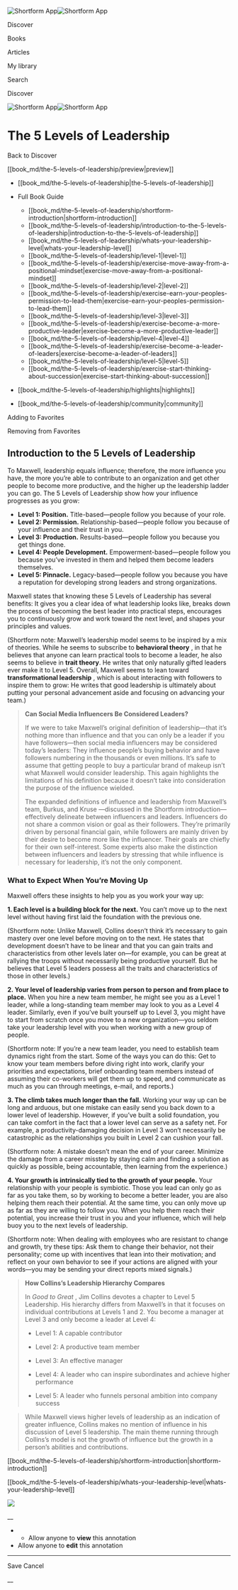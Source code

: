![Shortform App](/img/logo.36a2399e.svg)![Shortform App](/img/logo-dark.70c1b072.svg)

Discover

Books

Articles

My library

Search

Discover

![Shortform App](/img/logo.36a2399e.svg)![Shortform App](/img/logo-dark.70c1b072.svg)

# The 5 Levels of Leadership

Back to Discover

[[book_md/the-5-levels-of-leadership/preview|preview]]

  * [[book_md/the-5-levels-of-leadership|the-5-levels-of-leadership]]
  * Full Book Guide

    * [[book_md/the-5-levels-of-leadership/shortform-introduction|shortform-introduction]]
    * [[book_md/the-5-levels-of-leadership/introduction-to-the-5-levels-of-leadership|introduction-to-the-5-levels-of-leadership]]
    * [[book_md/the-5-levels-of-leadership/whats-your-leadership-level|whats-your-leadership-level]]
    * [[book_md/the-5-levels-of-leadership/level-1|level-1]]
    * [[book_md/the-5-levels-of-leadership/exercise-move-away-from-a-positional-mindset|exercise-move-away-from-a-positional-mindset]]
    * [[book_md/the-5-levels-of-leadership/level-2|level-2]]
    * [[book_md/the-5-levels-of-leadership/exercise-earn-your-peoples-permission-to-lead-them|exercise-earn-your-peoples-permission-to-lead-them]]
    * [[book_md/the-5-levels-of-leadership/level-3|level-3]]
    * [[book_md/the-5-levels-of-leadership/exercise-become-a-more-productive-leader|exercise-become-a-more-productive-leader]]
    * [[book_md/the-5-levels-of-leadership/level-4|level-4]]
    * [[book_md/the-5-levels-of-leadership/exercise-become-a-leader-of-leaders|exercise-become-a-leader-of-leaders]]
    * [[book_md/the-5-levels-of-leadership/level-5|level-5]]
    * [[book_md/the-5-levels-of-leadership/exercise-start-thinking-about-succession|exercise-start-thinking-about-succession]]
  * [[book_md/the-5-levels-of-leadership/highlights|highlights]]
  * [[book_md/the-5-levels-of-leadership/community|community]]



Adding to Favorites 

Removing from Favorites 

## Introduction to the 5 Levels of Leadership

To Maxwell, leadership equals influence; therefore, the more influence you have, the more you’re able to contribute to an organization and get other people to become more productive, and the higher up the leadership ladder you can go. The 5 Levels of Leadership show how your influence progresses as you grow:

  * **Level 1: Position.** Title-based—people follow you because of your role.
  * **Level 2: Permission.** Relationship-based—people follow you because of your influence and their trust in you. 
  * **Level 3: Production.** Results-based—people follow you because you get things done.
  * **Level 4: People Development.** Empowerment-based—people follow you because you’ve invested in them and helped them become leaders themselves. 
  * **Level 5: Pinnacle.** Legacy-based—people follow you because you have a reputation for developing strong leaders and strong organizations. 



Maxwell states that knowing these 5 Levels of Leadership has several benefits: It gives you a clear idea of what leadership looks like, breaks down the process of becoming the best leader into practical steps, encourages you to continuously grow and work toward the next level, and shapes your principles and values.

(Shortform note: Maxwell’s leadership model seems to be inspired by a mix of theories. While he seems to subscribe to **behavioral theory** , in that he believes that anyone can learn practical tools to become a leader, he also seems to believe in **trait theory**. He writes that only naturally gifted leaders ever make it to Level 5. Overall, Maxwell seems to lean toward **transformational leadership** , which is about interacting with followers to inspire them to grow: He writes that good leadership is ultimately about putting your personal advancement aside and focusing on advancing your team.)

> **Can Social Media Influencers Be Considered Leaders?**
> 
> If we were to take Maxwell’s original definition of leadership—that it’s nothing more than influence and that you can only be a leader if you have followers—then social media influencers may be considered today’s leaders: They influence people’s buying behavior and have followers numbering in the thousands or even millions. It’s safe to assume that getting people to buy a particular brand of makeup isn’t what Maxwell would consider leadership. This again highlights the limitations of his definition because it doesn’t take into consideration the purpose of the influence wielded.
> 
> The expanded definitions of influence and leadership from Maxwell’s team, Burkus, and Kruse —discussed in the Shortform introduction—effectively delineate between influencers and leaders. Influencers do not share a common vision or goal as their followers. They’re primarily driven by personal financial gain, while followers are mainly driven by their desire to become more like the influencer. Their goals are chiefly for their own self-interest. Some experts also make the distinction between influencers and leaders by stressing that while influence is necessary for leadership, it’s not the only component.

### What to Expect When You’re Moving Up

Maxwell offers these insights to help you as you work your way up:

**1\. Each level is a building block for the next.** You can’t move up to the next level without having first laid the foundation with the previous one.

(Shortform note: Unlike Maxwell, Collins doesn’t think it’s necessary to gain mastery over one level before moving on to the next. He states that development doesn’t have to be linear and that you can gain traits and characteristics from other levels later on—for example, you can be great at rallying the troops without necessarily being productive yourself. But he believes that Level 5 leaders possess all the traits and characteristics of those in other levels.)

**2\. Your level of leadership varies from person to person and from place to place.** When you hire a new team member, he might see you as a Level 1 leader, while a long-standing team member may look to you as a Level 4 leader. Similarly, even if you’ve built yourself up to Level 3, you might have to start from scratch once you move to a new organization—you seldom take your leadership level with you when working with a new group of people.

(Shortform note: If you’re a new team leader, you need to establish team dynamics right from the start. Some of the ways you can do this: Get to know your team members before diving right into work, clarify your priorities and expectations, brief onboarding team members instead of assuming their co-workers will get them up to speed, and communicate as much as you can through meetings, e-mail, and reports.)

**3\. The climb takes much longer than the fall.** Working your way up can be long and arduous, but one mistake can easily send you back down to a lower level of leadership. However, if you’ve built a solid foundation, you can take comfort in the fact that a lower level can serve as a safety net. For example, a productivity-damaging decision in Level 3 won’t necessarily be catastrophic as the relationships you built in Level 2 can cushion your fall.

(Shortform note: A mistake doesn’t mean the end of your career. Minimize the damage from a career misstep by staying calm and finding a solution as quickly as possible, being accountable, then learning from the experience.)

**4\. Your growth is intrinsically tied to the growth of your people.** Your relationship with your people is symbiotic. Those you lead can only go as far as you take them, so by working to become a better leader, you are also helping them reach their potential. At the same time, you can only move up as far as they are willing to follow you. When you help them reach their potential, you increase their trust in you and your influence, which will help buoy you to the next levels of leadership.

(Shortform note: When dealing with employees who are resistant to change and growth, try these tips: Ask them to change their behavior, not their personality; come up with incentives that lean into their motivation; and reflect on your own behavior to see if your actions are aligned with your words—you may be sending your direct reports mixed signals.)

> **How Collins’s Leadership Hierarchy Compares**
> 
> In _Good to Great_ , Jim Collins devotes a chapter to Level 5 Leadership. His hierarchy differs from Maxwell’s in that it focuses on individual contributions at Levels 1 and 2. You become a manager at Level 3 and only become a leader at Level 4:
> 
>   * Level 1: A capable contributor
> 
>   * Level 2: A productive team member
> 
>   * Level 3: An effective manager
> 
>   * Level 4: A leader who can inspire subordinates and achieve higher performance
> 
>   * Level 5: A leader who funnels personal ambition into company success
> 
> 

> 
> While Maxwell views higher levels of leadership as an indication of greater influence, Collins makes no mention of influence in his discussion of Level 5 leadership. The main theme running through Collins’s model is not the growth of influence but the growth in a person’s abilities and contributions.

[[book_md/the-5-levels-of-leadership/shortform-introduction|shortform-introduction]]

[[book_md/the-5-levels-of-leadership/whats-your-leadership-level|whats-your-leadership-level]]

![](https://bat.bing.com/action/0?ti=56018282&Ver=2&mid=1f1e79f1-5be5-42de-80a0-ff656c0ca5d8&sid=1711133063fa11eebdec89a8b8ae3bbc&vid=171147a063fa11eea7440fcfeb230d96&vids=0&msclkid=N&pi=0&lg=en-US&sw=800&sh=600&sc=24&nwd=1&tl=Shortform%20%7C%20Book&p=https%3A%2F%2Fwww.shortform.com%2Fapp%2Fbook%2Fthe-5-levels-of-leadership%2Fintroduction-to-the-5-levels-of-leadership&r=&lt=329&evt=pageLoad&sv=1&rn=808651)

__

  *   * Allow anyone to **view** this annotation
  * Allow anyone to **edit** this annotation



* * *

Save Cancel

__



